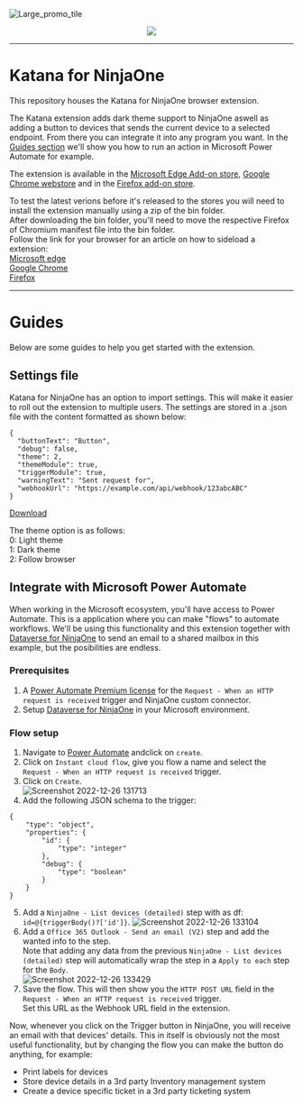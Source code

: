 ![Large_promo_tile](https://user-images.githubusercontent.com/47614276/221411640-0e8a1443-e33f-434a-8a81-b97ca8402d5c.png)
<p align="center">
  <a href="https://www.paypal.com/donate/?hosted_button_id=PLM7Q4RRJK48N" target="_blank">
    <img src="https://img.shields.io/badge/Donate-PayPal-green.svg"/>
  </a>
</p>

---

# Katana for NinjaOne
This repository houses the Katana for NinjaOne browser extension.

The Katana extension adds dark theme support to NinjaOne aswell as adding a button to devices that sends the current device to a selected endpoint.
From there you can integrate it into any program you want.
In the [Guides section](https://github.com/Vertco/KatanaForNinjaOne/edit/main/README.md#guides) we'll show you how to run an action in Microsoft Power Automate for example.

The extension is available in the [Microsoft Edge Add-on store](https://microsoftedge.microsoft.com/addons/detail/trigger-for-ninjaone/elakkmlooholefhpllcioobeepoombdn), [Google Chrome webstore](https://chrome.google.com/webstore/detail/trigger-for-ninjaone/jlkhefmehegjclbdmipbedombllgmgpd) and in the [Firefox add-on store](https://addons.mozilla.org/en-US/firefox/addon/katana-for-ninjaone/).

To test the latest verions before it's released to the stores you will need to install the extension manually using a zip of the bin folder.<br>
After downloading the bin folder, you'll need to move the respective Firefox of Chromium manifest file into the bin folder.<br>
Follow the link for your browser for an article on how to sideload a extension:<br>
[Microsoft edge](https://learn.microsoft.com/en-us/microsoft-edge/extensions-chromium/getting-started/extension-sideloading)<br>
[Google Chrome](https://developer.chrome.com/docs/extensions/mv3/getstarted/development-basics/#load-unpacked)<br>
[Firefox](https://firefox-source-docs.mozilla.org/devtools-user/about_colon_debugging/index.html#extensions)

---
# Guides
Below are some guides to help you get started with the extension.

## Settings file
Katana for NinjaOne has an option to import settings. This will make it easier to roll out the extension to multiple users.
The settings are stored in a .json file with the content formatted as shown below:
```
{
  "buttonText": "Button",
  "debug": false,
  "theme": 2,
  "themeModule": true,
  "triggerModule": true,
  "warningText": "Sent request for",
  "webhookUrl": "https://example.com/api/webhook/123abcABC"
}
```
[Download](https://raw.githubusercontent.com/Vertco/KatanaForNinjaOne/main/settings.json)

The theme option is as follows:<br>
0: Light theme<br>
1: Dark theme<br>
2: Follow browser<br>

## Integrate with Microsoft Power Automate
When working in the Microsoft ecosystem, you'll have access to Power Automate. This is a application where you can make "flows" to automate workflows.
We'll be using this functionality and this extension together with [Dataverse for NinjaOne](https://github.com/Vertco/DataverseForNinjaOne) to send an email to a shared mailbox in this example, but the posibilities are endless.

### Prerequisites
1. A [Power Automate Premium license](https://powerautomate.microsoft.com/pricing/) for the `Request - When an HTTP request is received` trigger and NinjaOne custom connector.
2. Setup [Dataverse for NinjaOne](https://github.com/Vertco/DataverseForNinjaOne#client-app-setup) in your Microsoft environment.

### Flow setup
1. Navigate to [Power Automate](https://make.powerautomate.com/) andclick on `create`.
2. Click on `Instant cloud flow`, give you flow a name and select the `Request - When an HTTP request is received` trigger.
3. Click on `Create`.<br>
![Screenshot 2022-12-26 131713](https://user-images.githubusercontent.com/47614276/209548156-9ddd0a3c-c6d4-40ba-9471-66e7fdc851db.png)
4. Add the following JSON schema to the trigger:
```
{
    "type": "object",
    "properties": {
        "id": {
            "type": "integer"
        },
        "debug": {
            "type": "boolean"
        }
    }
}
```
5. Add a `NinjaOne - List devices (detailed)` step with as df: `id=@{triggerBody()?['id']}`.
![Screenshot 2022-12-26 133104](https://user-images.githubusercontent.com/47614276/209549453-9c940586-006c-4c04-965e-81170cab22a8.png)
6. Add a `Office 365 Outlook - Send an email (V2)` step and add the wanted info to the step.<br>
Note that adding any data from the previous `NinjaOne - List devices (detailed)` step will automatically wrap the step in a `Apply to each` step for the `Body`.<br>
![Screenshot 2022-12-26 133429](https://user-images.githubusercontent.com/47614276/209549980-d0cd4f02-8204-4bc0-8bfd-b9863b1b8fbf.png)
7. Save the flow. This will then show you the `HTTP POST URL` field in the `Request - When an HTTP request is received` trigger.<br>
Set this URL as the Webhook URL field in the extension.

Now, whenever you click on the Trigger button in NinjaOne, you will receive an email with that devices' details.
This in itself is obviously not the most useful functionality, but by changing the flow you can make the button do anything, for example:
- Print labels for devices
- Store device details in a 3rd party Inventory management system
- Create a device specific ticket in a 3rd party ticketing system
